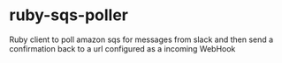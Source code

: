 # ruby-sqs-poller
Ruby client to poll amazon sqs for messages from slack and then send a confirmation back to a url configured as a incoming WebHook
